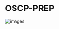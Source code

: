 # OSCP-PREP

![images](https://github.com/user-attachments/assets/a30d84a2-dd4a-4f05-b7c0-eb58fd2f9b20)

